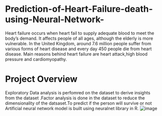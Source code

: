 # Prediction-of-Heart-Failure-death-using-Neural-Network-
Heart failure occurs when heart fail to supply adequate blood to meet the body’s demand. It affects people of all ages, although the elderly is more vulnerable. In the United Kingdom, around 7.6 million people suffer from various forms of heart disease and every day 450 people die from heart disease. Main reasons behind heart failure are heart attack,high blood pressure and cardiomyopathy.

# Project Overview 
Exploratory Data analysis is perfomred on the dataset to derive insights from the dataset .Factor analysis is done in the dataset to reduce the dimensionality of the datsaset.To predict if the person will survive or not Artificial neural network model is built using neuralnet library in R.
![image](https://user-images.githubusercontent.com/88787271/155034298-941dde2a-21ac-43d7-9c3d-f4eb83f20e9c.png)
